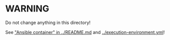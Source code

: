 # WARNING
Do not change anything in this directory!

See ["Ansible container" in ../README.md](../README.md#ansible-container) and [../execution-environment.yml](../execution-environment.yml)!